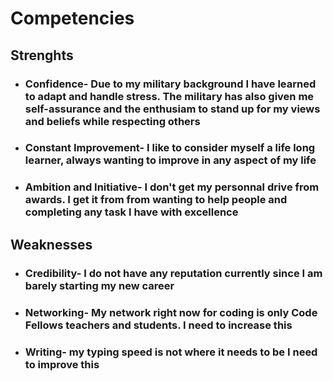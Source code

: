 # Competencies

## Strenghts

* ### Confidence- Due to my military background I have learned to adapt and handle stress. The military has also given me self-assurance and the enthusiam to stand up for my views and beliefs while respecting others 

* ### Constant Improvement- I like to consider myself a life long learner, always wanting to improve in any aspect of my life

* ### Ambition and Initiative- I don't get my personnal drive from awards. I get it from from wanting to help people and completing any task I have with excellence

## Weaknesses

* ### Credibility- I do not have any reputation currently since I am barely starting my new career

* ### Networking- My network right now for coding is only Code Fellows teachers and students. I need to increase this

* ### Writing- my typing speed is not where it needs to be I need to improve this

